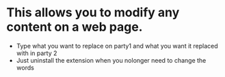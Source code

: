 # This allows you to modify any content on a web page. 
- Type what you want to replace on party1 and what you want it replaced with in party 2
- Just uninstall the extension when you nolonger need to change the words